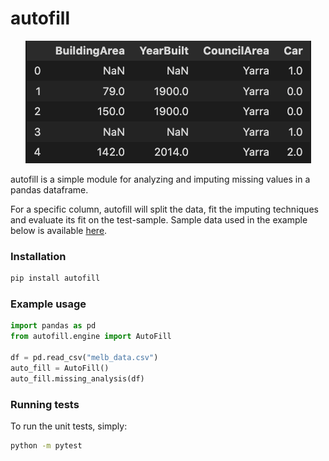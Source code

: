 # autofill


<p align="center">
  <img src="missing_values.png" />
</p>

autofill is a simple module for analyzing and imputing missing values in a pandas dataframe. 

For a specific column, autofill will split the data, fit the imputing techniques and evaluate its fit on the test-sample.
Sample data used in the example below is available [here](https://www.kaggle.com/datasets/dansbecker/melbourne-housing-snapshot).

### Installation

```bash
pip install autofill
```

### Example usage
```python
import pandas as pd
from autofill.engine import AutoFill

df = pd.read_csv("melb_data.csv")
auto_fill = AutoFill()
auto_fill.missing_analysis(df)

```


### Running tests

To run the unit tests, simply:

```bash
python -m pytest
```
